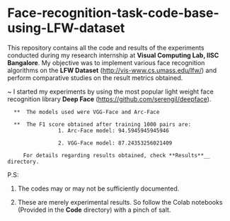 # Face-recognition-task-code-base-using-LFW-dataset

This repository contains all the code and results of the experiments conducted during my research internship at **Visual Computing Lab, IISC Bangalore**. My objective was to implement various face recognition algorithms on the **LFW Dataset** (http://vis-www.cs.umass.edu/lfw/) and perform comparative studies on the result metrics obtained.

~ I started my experiments by using the most popular light weight face recognition library **Deep Face** (https://github.com/serengil/deepface). 

      **  The models used were VGG-Face and Arc-Face 
      
      **  The F1 score obtained after training 1000 pairs are:
                    1. Arc-Face model: 94.5945945945946
                    
                    2. VGG-Face model: 87.24353256021409
                    
         For details regarding results obtained, check **Results**__ directory.

P.S: 
 1. The codes may or may not be sufficiently documented.

2. These are merely experimental results. So follow the Colab notebooks (Provided in the **Code** directory) with a pinch of salt.
